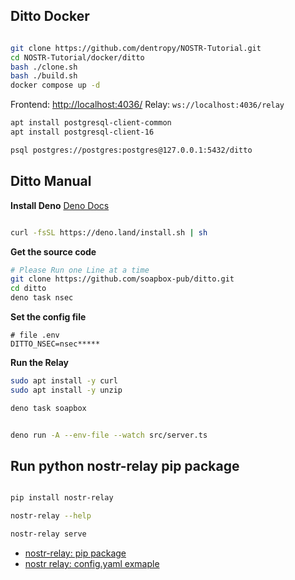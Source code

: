 ## Ditto Docker

``` bash

git clone https://github.com/dentropy/NOSTR-Tutorial.git
cd NOSTR-Tutorial/docker/ditto
bash ./clone.sh
bash ./build.sh
docker compose up -d

```

Frontend: [http://localhost:4036/](http://localhost:4036/)
Relay: `ws://localhost:4036/relay`

``` bash
apt install postgresql-client-common
apt install postgresql-client-16

psql postgres://postgres:postgres@127.0.0.1:5432/ditto
```
## Ditto Manual

**Install Deno**
[Deno Docs](https://deno.com/)
``` bash

curl -fsSL https://deno.land/install.sh | sh

```


**Get the source code**
``` bash
# Please Run one Line at a time
git clone https://github.com/soapbox-pub/ditto.git
cd ditto
deno task nsec
```

**Set the config file**
``` config
# file .env
DITTO_NSEC=nsec*****
```

**Run the Relay**
``` bash
sudo apt install -y curl
sudo apt install -y unzip

deno task soapbox


deno run -A --env-file --watch src/server.ts
```


## Run python nostr-relay pip package

``` bash

pip install nostr-relay

nostr-relay --help

nostr-relay serve

```

- [nostr-relay: pip package](https://pypi.org/project/nostr-relay/)
- [nostr relay: config.yaml exmaple](https://code.pobblelabs.org/fossil/nostr_relay/file?name=nostr_relay/config.yaml)
